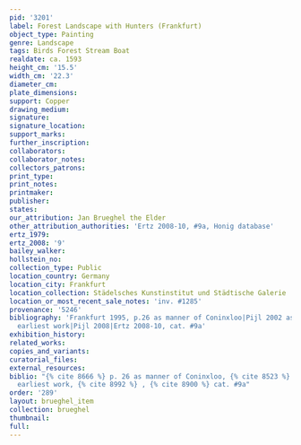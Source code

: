 ```yaml
---
pid: '3201'
label: Forest Landscape with Hunters (Frankfurt)
object_type: Painting
genre: Landscape
tags: Birds Forest Stream Boat
realdate: ca. 1593
height_cm: '15.5'
width_cm: '22.3'
diameter_cm: 
plate_dimensions: 
support: Copper
drawing_medium: 
signature: 
signature_location: 
support_marks: 
further_inscription: 
collaborators: 
collaborator_notes: 
collectors_patrons: 
print_type: 
print_notes: 
printmaker: 
publisher: 
states: 
our_attribution: Jan Brueghel the Elder
other_attribution_authorities: 'Ertz 2008-10, #9a, Honig database'
ertz_1979: 
ertz_2008: '9'
bailey_walker: 
hollstein_no: 
collection_type: Public
location_country: Germany
location_city: Frankfurt
location_collection: Städelsches Kunstinstitut und Städtische Galerie
location_or_most_recent_sale_notes: 'inv. #1285'
provenance: '5246'
bibliography: 'Frankfurt 1995, p.26 as manner of Coninxloo|Pijl 2002 as Brueghel&apos;s
  earliest work|Pijl 2008|Ertz 2008-10, cat. #9a'
exhibition_history: 
related_works: 
copies_and_variants: 
curatorial_files: 
external_resources: 
biblio: "{% cite 8666 %} p. 26 as manner of Coninxloo, {% cite 8523 %} as Brueghel's
  earliest work, {% cite 8992 %} , {% cite 8900 %} cat. #9a"
order: '289'
layout: brueghel_item
collection: brueghel
thumbnail: 
full: 
---
```

